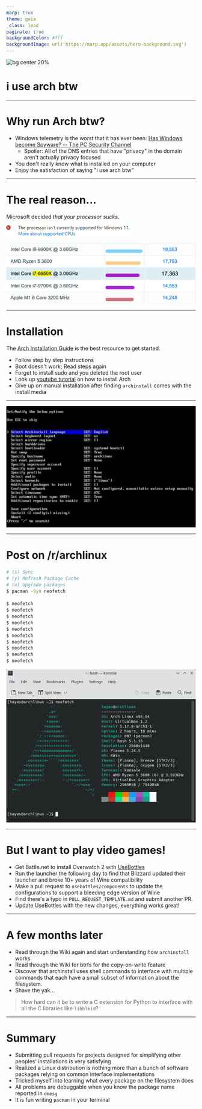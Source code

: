 ```yaml
---
marp: true
theme: gaia
_class: lead
paginate: true
backgroundColor: #fff
backgroundImage: url('https://marp.app/assets/hero-background.svg')
---
```


![bg center 20%](https://upload.wikimedia.org/wikipedia/commons/a/a5/Archlinux-icon-crystal-64.svg)

# i use arch btw

---

# Why run Arch btw?

* Windows telemetry is the worst that it has ever been:
  [Has Windows become Spyware? -- The PC Security Channel](https://www.youtube.com/watch?v=IT4vDfA_4NI)
    * Spoiler: All of the DNS entries that have "privacy" in the domain aren't actually privacy focused
* You don't really know what is installed on your computer
* Enjoy the satisfaction of saying "i use arch btw"

---

# The real reason...

Microsoft decided *that your processor sucks*.

![width:500px](./win-requirements.png)

![width:800px](./cpu-benchmark.png)

---

# Installation

The [Arch Installation Guide](https://wiki.archlinux.org/title/installation_guide) is the best resource to get started.

* Follow step by step instructions
* Boot doesn't work; Read steps again
* Forget to install sudo and you deleted the root user
* Look up [youtube tutorial](https://www.youtube.com/watch?v=G-mLyrHonvU) on how to install Arch
* Give up on manual installation after finding `archinstall` comes with the install media

---

![bg](./archinstall-screenshot.png)

---

# Post on /r/archlinux

```bash
# (s) Sync
# (y) Refresh Package Cache
# (u) Upgrade packages
$ pacman -Syu neofetch

$ neofetch
$ neofetch
$ neofetch
$ neofetch
$ neofetch
$ neofetch
$ neofetch
$ neofetch
$ neofetch
$ neofetch
```

![bg right 100%](./neofetch.png)

---

# But I want to play video games!

* Get Battle.net to install Overwatch 2 with [UseBottles]()
* Run the launcher the following day to find that Blizzard updated their launcher and broke 10+ years of Wine compatibility
* Make a pull request to `usebottles/components` to update the configurations to support a bleeding edge version of Wine
* Find there's a typo in `PULL_REQUEST_TEMPLATE.md` and submit another PR.
* Update UseBottles with the new changes, everything works great!

---

# A few months later

* Read through the Wiki again and start understanding how `archinstall` works
* Read through the Wiki for btrfs for the copy-on-write feature
* Discover that archinstall uses shell commands to interface with multiple commands that each have a small subset of information about the filesystem.
* Shave the yak...
> How hard can it be to write a C extension for Python to interface with all the C libraries like `libblkid`?

---

# Summary

* Submitting pull requests for projects designed for simplifying other peoples' installations is very satisfying
* Realized a Linux distribution is nothing more than a bunch of software packages relying on common interface implementations
* Tricked myself into learning what every package on the filesystem does
* All problems are debuggable when you know the package name reported in `dmesg`
* It is fun writing `pacman` in your terminal